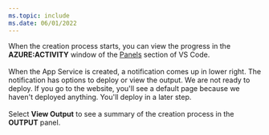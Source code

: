 ```yaml
---
ms.topic: include
ms.date: 06/01/2022
---
```


When the creation process starts, you can view the progress in the **AZURE:ACTIVITY** window of the [Panels](https://code.visualstudio.com/docs/getstarted/userinterface) section of VS Code.
<br><br>
When the App Service is created, a notification comes up in lower right. The notification has options to deploy or view the output. We are not ready to deploy. If you go to the website, you'll see a default page because we haven't deployed anything. You'll deploy in a later step.
<br><br>
Select **View Output** to see a summary of the creation process in the **OUTPUT** panel.
